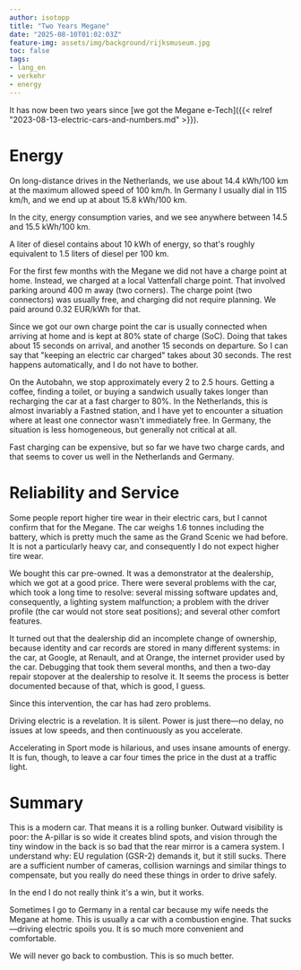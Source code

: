 ```yaml
---
author: isotopp
title: "Two Years Megane"
date: "2025-08-10T01:02:03Z"
feature-img: assets/img/background/rijksmuseum.jpg
toc: false
tags:
- lang_en
- verkehr
- energy
---
```


It has now been two years since [we got the Megane e-Tech]({{< relref "2023-08-13-electric-cars-and-numbers.md" >}}).

# Energy

On long-distance drives in the Netherlands, we use about 14.4 kWh/100 km at the maximum allowed speed of 100 km/h.
In Germany I usually dial in 115 km/h, and we end up at about 15.8 kWh/100 km.

In the city, energy consumption varies, and we see anywhere between 14.5 and 15.5 kWh/100 km.

A liter of diesel contains about 10 kWh of energy,
so that's roughly equivalent to 1.5 liters of diesel per 100 km.

For the first few months with the Megane we did not have a charge point at home.
Instead, we charged at a local Vattenfall charge point.
That involved parking around 400 m away (two corners).
The charge point (two connectors) was usually free, and charging did not require planning.
We paid around 0.32 EUR/kWh for that.

Since we got our own charge point the car is usually connected when arriving at home
and is kept at 80% state of charge (SoC).
Doing that takes about 15 seconds on arrival, and another 15 seconds on departure.
So I can say that "keeping an electric car charged" takes about 30 seconds.
The rest happens automatically, and I do not have to bother.

On the Autobahn, we stop approximately every 2 to 2.5 hours.
Getting a coffee, finding a toilet, or buying a sandwich usually takes longer than
recharging the car at a fast charger to 80%.
In the Netherlands, this is almost invariably a Fastned station,
and I have yet to encounter a situation where at least one connector wasn't immediately free.
In Germany, the situation is less homogeneous, but generally not critical at all.

Fast charging can be expensive, but so far we have two charge cards,
and that seems to cover us well in the Netherlands and Germany.

# Reliability and Service

Some people report higher tire wear in their electric cars, but I cannot confirm that for the Megane.
The car weighs 1.6 tonnes including the battery, which is pretty much the same as the Grand Scenic we had before.
It is not a particularly heavy car, and consequently I do not expect higher tire wear.

We bought this car pre-owned.
It was a demonstrator at the dealership, which we got at a good price.
There were several problems with the car, which took a long time to resolve:
several missing software updates and, consequently, a lighting system malfunction;
a problem with the driver profile (the car would not store seat positions);
and several other comfort features.

It turned out that the dealership did an incomplete change of ownership,
because identity and car records are stored in many different systems:
in the car, at Google, at Renault, and at Orange, the internet provider used by the car.
Debugging that took them several months,
and then a two-day repair stopover at the dealership to resolve it.
It seems the process is better documented because of that, which is good, I guess.

Since this intervention, the car has had zero problems.

Driving electric is a revelation.
It is silent.
Power is just there—no delay, no issues at low speeds, and then continuously as you accelerate.

Accelerating in Sport mode is hilarious, and uses insane amounts of energy.
It is fun, though, to leave a car four times the price in the dust at a traffic light.

# Summary

This is a modern car.
That means it is a rolling bunker.
Outward visibility is poor: the A-pillar is so wide it creates blind spots,
and vision through the tiny window in the back is so bad that the rear mirror is a camera system.
I understand why: EU regulation (GSR-2) demands it, but it still sucks.
There are a sufficient number of cameras, collision warnings and similar things to compensate,
but you really do need these things in order to drive safely.

In the end I do not really think it's a win, but it works.

Sometimes I go to Germany in a rental car because my wife needs the Megane at home.
This is usually a car with a combustion engine.
That sucks—driving electric spoils you.
It is so much more convenient and comfortable.

We will never go back to combustion.
This is so much better.
